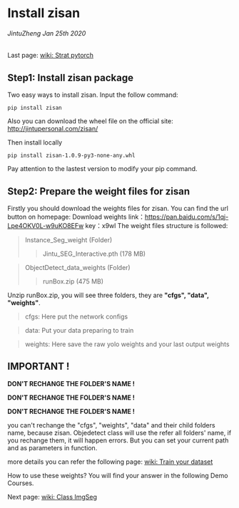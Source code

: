 # Install zisan
######  JintuZheng  Jan 25th 2020
Last page:  [wiki: Strat pytorch](http://jintupersonal.com/zisan/doc/1.html)

## Step1: Install zisan package
Two easy ways to install zisan.
Input the follow command:

    pip install zisan
   
  Also you can download the wheel file on the official site:
  http://jintupersonal.com/zisan/

Then install locally

    pip install zisan-1.0.9-py3-none-any.whl
Pay attention to the lastest version to modify your pip command.


## Step2: Prepare the weight files for zisan
Firstly you should download the weights files for zisan.
You can find the url button on homepage: Download weights
link：https://pan.baidu.com/s/1qj-Lpe4OKV0L-w9uKO8EFw 
key：x9wl 
The weight files structure is followed:
> Instance_Seg_weight (Folder)
> >Jintu_SEG_Interactive.pth (178 MB)

>ObjectDetect_data_weights (Folder)
>>runBox.zip (475 MB)

Unzip runBox.zip, you will see three folders, they are **"cfgs", "data", "weights"**.

> cfgs: Here put the network configs

> data: Put your data preparing to train 

> weights: Here save the raw yolo weights and your last output weights

## IMPORTANT  !
**DON'T RECHANGE THE FOLDER'S NAME !**

**DON'T RECHANGE THE FOLDER'S NAME !**

**DON'T RECHANGE THE FOLDER'S NAME !**

you can't rechange the "cfgs", "weights", "data" and their child folders name, because zisan. Objedetect class will use the refer all folders' name, if you rechange them, it will happen errors. But you can set your current path and as parameters in function.

more details you can refer the following page: [wiki: Train your dataset](http://jintupersonal.com/zisan/doc/7.html)

How to use these weights?
You will find your answer in the following Demo Courses.

Next page:  [wiki: Class ImgSeg](http://jintupersonal.com/zisan/doc/3.html)

